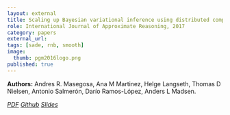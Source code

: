 ```yaml
---
layout: external
title: Scaling up Bayesian variational inference using distributed computing clusters
role: International Journal of Approximate Reasoning, 2017
category: papers
external_url:
tags: [sade, rnb, smooth]
image:
  thumb: pgm2016logo.png
published: true
---
```


**Authors:** Andres R. Masegosa, Ana M Martinez, Helge Langseth, Thomas D Nielsen, Antonio Salmerón, Darío Ramos-López, Anders L Madsen.


<!--

In this paper we present an approach for scaling up Bayesian learning using variational
methods by exploiting distributed computing clusters managed by modern big data processing
tools like Apache Spark or Apache Flink, which efficiently support iterative map-reduce
operations. Our approach is defined as a distributed projected natural gradient ascent
algorithm, has excellent convergence properties, and covers a wide range of conjugate
exponential family models. We evaluate the proposed algorithm on three real-world datasets
from different domains (the Pubmed abstracts dataset, a GPS trajectory dataset, and a
financial dataset) and using several models (LDA, factor analysis, mixture of Gaussians
and linear regression models). Our approach compares favorably to stochastic variational
inference and streaming variational Bayes, two of the main current proposals for scaling
up variational methods. For the scalability analysis, we evaluate our approach over a
network with more than one billion nodes and approx.  latent variables using a computer
cluster with 128 processing units (AWS). The proposed methods are released as part of
an open-source toolbox for scalable probabilistic machine learning [http://www.amidsttoolbox.com](http://www.amidsttoolbox.com).


Andrés R Masegosa, Ana M Martinez, Helge Langseth, Thomas D Nielsen, Antonio Salmerón, Darío Ramos-López, Anders L Madsen.
Scaling up Bayesian variational inference using distributed computing clusters. International Journal of Approximate Reasoning, 88, 435-451. 2017.
-->
<a href="https://www.sciencedirect.com/science/article/pii/S0888613X17303985"><i class="fa fa-file-pdf-o" aria-hidden="true"> PDF</i></a> <a href="https://github.com/amidst/toolbox"><i class="fa fa-github" aria-hidden="true" > Github</i></a> <a href="/papers/PGM2016-slides.pdf"><i class="fa fa-line-chart" aria-hidden="true" > Slides</i></a>
